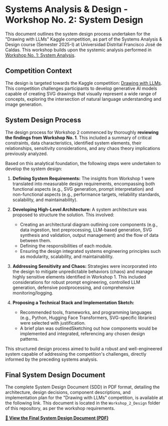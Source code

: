 # Systems Analysis & Design - Workshop No. 2: System Design

This document outlines the system design process undertaken for the "Drawing with LLMs" Kaggle competition, as part of the Systems Analysis & Design course (Semester 2025-I) at Universidad Distrital Francisco José de Caldas. This workshop builds upon the systemic analysis performed in [Workshop No. 1: System Analysis](https://github.com/Edd022/SystemsAnalisis/blob/main/Workshop_1/Workshop_No__1_Kagle_Systems_Analysis_of_Drawing_with_LLMs.pdf).

## Competition Context

The design is targeted towards the Kaggle competition: [Drawing with LLMs](https://www.kaggle.com/competitions/drawing-with-llms/overview). This competition challenges participants to develop generative AI models capable of creating SVG drawings that visually represent a wide range of concepts, exploring the intersection of natural language understanding and image generation.

## System Design Process

The design process for Workshop 2 commenced by thoroughly **reviewing the findings from Workshop No. 1**. This included a summary of critical constraints, data characteristics, identified system elements, their relationships, sensitivity considerations, and any chaos theory implications previously analyzed.

Based on this analytical foundation, the following steps were undertaken to develop the system design:

1.  **Defining System Requirements:** The insights from Workshop 1 were translated into measurable design requirements, encompassing both functional aspects (e.g., SVG generation, prompt interpretation) and non-functional aspects (e.g., performance targets, reliability standards, scalability, and maintainability).

2.  **Developing High-Level Architecture:** A system architecture was proposed to structure the solution. This involved:
    * Creating an architectural diagram outlining core components (e.g., data ingestion, text preprocessing, LLM-based generation, SVG synthesis and validation, output management) and the flow of data between them.
    * Defining the responsibilities of each module.
    * Ensuring the design integrated systems engineering principles such as modularity, scalability, and maintainability.

3.  **Addressing Sensitivity and Chaos:** Strategies were incorporated into the design to mitigate unpredictable behaviors (chaos) and manage highly sensitive elements identified in Workshop 1. This included considerations for robust prompt engineering, controlled LLM generation, defensive postprocessing, and comprehensive monitoring/logging.

4.  **Proposing a Technical Stack and Implementation Sketch:**
    * Recommended tools, frameworks, and programming languages (e.g., Python, Hugging Face Transformers, SVG-specific libraries) were selected with justification.
    * A brief plan was outlinedSketching out how components would be implemented and integrated, referencing any chosen design patterns.

This structured design process aimed to build a robust and well-engineered system capable of addressing the competition's challenges, directly informed by the preceding systems analysis.

## Final System Design Document

The complete System Design Document (SDD) in PDF format, detailing the architecture, design decisions, component descriptions, and implementation plan for the "Drawing with LLMs" competition, is available at the following link. This document is located in the `Workshop_2_Design` folder of this repository, as per the workshop requirements.

**[📄 View the Final System Design Document (PDF)](https://drive.google.com/file/d/1ZcB0KJN0WTx4BUn_PVpMV9DmY68uEtFY/view?usp=sharing)** 

